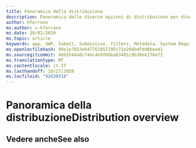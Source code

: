 ```yaml
---
title: Panoramica della distribuzione
description: Panoramica delle diverse opzioni di distribuzione per diverse piattaforme e archivi di pubblicazione supportati.
author: hferrone
ms.author: v-hferrone
ms.date: 10/02/2020
ms.topic: article
keywords: app, UWP, Submit, Submission, filters, Metadata, System Requirements, keywords, certificate, Package, appx, merchandising
ms.openlocfilehash: 99e1e7833e647761057195c71e266bdfdd0bee41
ms.sourcegitcommit: 4bb5544a0c74ac4e9766bab3401c9b30ee170a71
ms.translationtype: MT
ms.contentlocale: it-IT
ms.lasthandoff: 10/27/2020
ms.locfileid: "92638518"
---
```

# <a name="distribution-overview"></a><span data-ttu-id="7c1d2-104">Panoramica della distribuzione</span><span class="sxs-lookup"><span data-stu-id="7c1d2-104">Distribution overview</span></span>

## <a name="see-also"></a><span data-ttu-id="7c1d2-105">Vedere anche</span><span class="sxs-lookup"><span data-stu-id="7c1d2-105">See also</span></span>